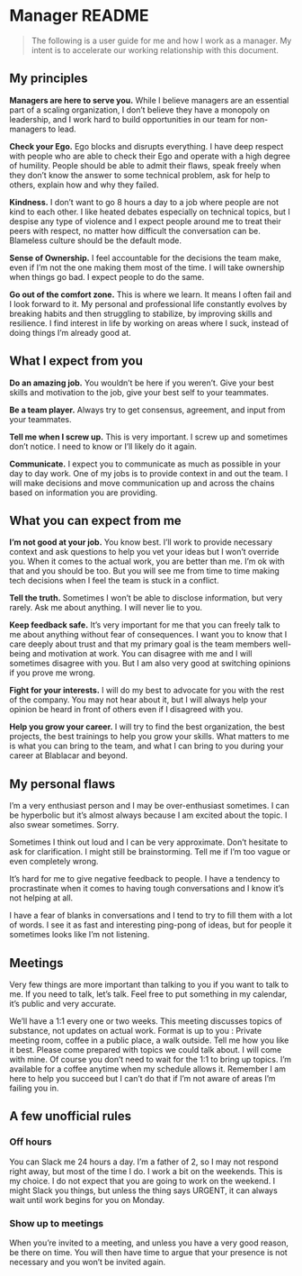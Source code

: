 # Manager README

> The following is a user guide for me and how I work as a manager.
> My intent is to accelerate our working relationship with this document.

## My principles
**Managers are here to serve you.** While I believe managers are an essential part of a scaling organization, I don’t believe they have a monopoly on leadership, and I work hard to build opportunities in our team for non-managers to lead.

**Check your Ego.** Ego blocks and disrupts everything. I have deep respect with people who are able to check their Ego and operate with a high degree of humility. People should be able to admit their flaws, speak freely when they don’t know the answer to some technical problem, ask for help to others, explain how and why they failed.

**Kindness.** I don’t want to go 8 hours a day to a job where people are not kind to each other.  I like heated debates especially on technical topics, but I despise any type of violence and I expect people around me to treat their peers with respect, no matter how difficult the conversation can be. Blameless culture should be the default mode. 

**Sense of Ownership.** I feel accountable for the decisions the team make, even if I’m not the one making them most of the time. I will take ownership when things go bad. I expect people to do the same.

**Go out of the comfort zone.** This is where we learn. It means I often fail and I look forward to it. My personal and professional life constantly evolves by breaking habits and then struggling to stabilize, by improving skills and resilience. I find interest in life by working on areas where I suck, instead of doing things I’m already good at.

## What I expect from you
**Do an amazing job.** You wouldn’t be here if you weren’t. Give your best skills and motivation to the job, give your best self to your teammates.

**Be a team player.** Always try to get consensus, agreement, and input from your teammates.

**Tell me when I screw up.** This is very important. I screw up and sometimes don’t notice. I need to know or I’ll likely do it again.

**Communicate.**  I expect you to communicate as much as possible in your day to day work. One of my jobs is to provide context in and out the team. I will make decisions and move communication up and across the chains based on information you are providing.

## What you can expect from me
**I’m not good at your job.** You know best. I’ll work to provide necessary context and ask questions to help you vet your ideas but I won’t override you. When it comes to the actual work, you are better than me. I’m ok with that and you should be too. But you will see me from time to time making tech decisions when I feel the team is stuck in a conflict.

**Tell the truth.** Sometimes I won’t be able to disclose information, but very rarely. Ask me about anything. I will never lie to you.

**Keep feedback safe.** It’s very important for me that you can freely talk to me about anything without fear of consequences. I want you to know that I care deeply about trust and that my primary goal is the team members well-being and motivation at work.
You can disagree with me and I will sometimes disagree with you. But I am also very good at switching opinions if you prove me wrong.

**Fight for your interests.** I will do my best to advocate for you with the rest of the company. You may not hear about it, but I will always help your opinion be heard in front of others even if I disagreed with you.

**Help you grow your career.** I will try to find the best organization, the best projects, the best trainings to help you grow your skills. What matters to me is what you can bring to the team, and what I can bring to you during your career at Blablacar and beyond.

## My personal flaws 
I’m a very enthusiast person and I may be over-enthusiast sometimes. I can be hyperbolic but it’s almost always because I am excited about the topic. I also swear sometimes. Sorry.

Sometimes I think out loud and I can be very approximate. Don’t hesitate to ask for clarification. I might still be brainstorming. Tell me if I’m too vague or even completely wrong.

It’s hard for me to give negative feedback to people. I have a tendency to procrastinate when it comes to having tough conversations and I know it’s not helping at all. 

I have a fear of blanks in conversations and I tend to try to fill them with a lot of words. I see it as fast  and interesting ping-pong of ideas, but for people it sometimes looks like I’m not listening.

## Meetings
Very few things are more important than talking to you if you want to talk to me. If you need to talk, let’s talk. Feel free to put something in my calendar, it’s public and very accurate.

We’ll have a 1:1 every one or two weeks. This meeting discusses topics of substance, not updates on actual work.
Format is up to you : Private meeting room, coffee in a public place, a walk outside. Tell me how you like it best.
Please come prepared with topics we could talk about. I will come with mine.
Of course you don’t need to wait for the 1:1 to bring up topics. I’m available for a coffee anytime when my schedule allows it.
Remember I am here to help you succeed but I can’t do that if I’m not aware of areas I’m failing you in.

## A few unofficial rules
### Off hours
You can Slack me 24 hours a day. I’m a father of 2, so I may not respond right away, but most of the time I do. 
I work a bit on the weekends. This is my choice. I do not expect that you are going to work on the weekend. I might Slack you things, but unless the thing says URGENT, it can always wait until work begins for you on Monday.

### Show up to meetings 
When you’re invited to a meeting, and unless you have a very good reason, be there on time. You will then have time to argue that your presence is not necessary and you won’t be invited again.


